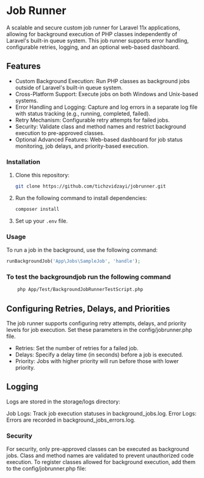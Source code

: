 # Job Runner

A scalable and secure custom job runner for Laravel 11x applications, allowing for background execution of PHP classes independently of Laravel's built-in queue system. This job runner supports error handling, configurable retries, logging, and an optional web-based dashboard.

## Features

- Custom Background Execution: Run PHP classes as background jobs outside of Laravel's built-in queue system.
- Cross-Platform Support: Execute jobs on both Windows and Unix-based systems.
- Error Handling and Logging: Capture and log errors in a separate log file with status tracking (e.g., running, completed, failed).
- Retry Mechanism: Configurable retry attempts for failed jobs.
- Security: Validate class and method names and restrict background execution to pre-approved classes.
- Optional Advanced Features: Web-based dashboard for job status monitoring, job delays, and priority-based execution.

### Installation

1. Clone this repository:
    ```bash
    git clone https://github.com/tichzvidzayi/jobrunner.git
    ```
2. Run the following command to install dependencies:
    ```bash
    composer install
    ```
3. Set up your `.env` file.

### Usage

To run a job in the background, use the following command:

```php
runBackgroundJob('App\Jobs\SampleJob', 'handle');


```

### To test the backgroundjob run the following command

```bash
    php App/Test/BackgroundJobRunnerTestScript.php

```

## Configuring Retries, Delays, and Priorities
The job runner supports configuring retry attempts, delays, and priority levels for job execution. Set these parameters in the config/jobrunner.php file.

- Retries: Set the number of retries for a failed job.
- Delays: Specify a delay time (in seconds) before a job is executed.
- Priority: Jobs with higher priority will run before those with lower priority.

## Logging
Logs are stored in the storage/logs directory:

Job Logs: Track job execution statuses in background_jobs.log.
Error Logs: Errors are recorded in background_jobs_errors.log.

### Security
For security, only pre-approved classes can be executed as background jobs. Class and method names are validated to prevent unauthorized code execution. 
To register classes allowed for background execution, add them to the config/jobrunner.php file: